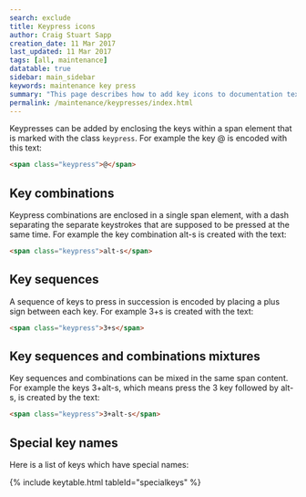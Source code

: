 ```yaml
---
search: exclude
title: Keypress icons
author: Craig Stuart Sapp
creation_date: 11 Mar 2017
last_updated: 11 Mar 2017
tags: [all, maintenance]
datatable: true
sidebar: main_sidebar
keywords: maintenance key press
summary: "This page describes how to add key icons to documentation text."
permalink: /maintenance/keypresses/index.html
---
```


Keypresses can be added by enclosing the keys within a span element that is
marked with the class `keypress`.  For example the key <span class="keypress">@</span>
is encoded with this text:

```html
<span class="keypress">@</span>
```

## Key combinations ##

Keypress combinations are enclosed in a single span element, with a dash separating
the separate keystrokes that are supposed to be pressed at the same time.  For example
the key combination <span class="keypress">alt-s</span> is created with the text:

```html
<span class="keypress">alt-s</span>
```

## Key sequences ##

A sequence of keys to press in succession is encoded by placing a plus sign between
each key.  For example <span class="keypress">3+s</span> is created with the text:

```html
<span class="keypress">3+s</span>
```

## Key sequences and combinations mixtures ##

Key sequences and combinations can be mixed in the same span content.  For example
the keys <span class="keypress">3+alt-s</span>, which means press the
<span class="keypress">3</span> key followed by <span class="keypress">alt-s</span>,
is created by the text:

```html
<span class="keypress">3+alt-s</span>
```

## Special key names ##

Here is a list of keys which have special names:

<script>

var columns = [
	{ data: "group", title: "Group"},
	{ data: "key",    title: "Key" },
	{ data: "action", title: "Text"},
];

var data = [

	{
		group: "special keys",
		key: "<span class='keypress'>command</span>",
		action: "<code>&lt;span class='keypress'&gt;command&lt;span&gt;</code>",
	},

	{
		group: "special keys",
		key: "<span class='keypress'>control</span>",
		action: "<code>&lt;span class='keypress'&gt;control&lt;span&gt;</code>",
	},

	{
		group: "special keys",
		key: "<span class='keypress'>alt</span>",
		action: "<code>&lt;span class='keypress'&gt;alt&lt;span&gt;</code>",
	},

	{
		group: "special keys",
		key: "<span class='keypress'>shift</span>",
		action: "<code>&lt;span class='keypress'&gt;shift&lt;span&gt;</code>",
	},

	{
		group: "special keys",
		key: "<span class='keypress'>hash</span>",
		action: "<code>&lt;span class='keypress'&gt;hash&lt;span&gt;</code>",
	},

	{
		group: "special keys",
		key: "<span class='keypress'>at</span>",
		action: "<code>&lt;span class='keypress'&gt;at&lt;span&gt;</code>",
	},

	{
		group: "special keys",
		key: "<span class='keypress'>minus</span>",
		action: "<code>&lt;span class='keypress'&gt;minus&lt;span&gt;</code>",
	},

	{
		group: "special keys",
		key: "<span class='keypress'>plus</span>",
		action: "<code>&lt;span class='keypress'&gt;plus&lt;span&gt;</code>",
	},

	{
		group: "special keys",
		key: "<span class='keypress'>escape</span>",
		action: "<code>&lt;span class='keypress'&gt;escape&lt;span&gt;</code>",
	},

	{
		group: "special keys",
		key: "<span class='keypress'>space</span>",
		action: "<code>&lt;span class='keypress'&gt;space&lt;span&gt;</code>",
	},

	{
		group: "special keys",
		key: "<span class='keypress'>up</span>",
		action: "<code>&lt;span class='keypress'&gt;up&lt;span&gt;</code>",
	},

	{
		group: "special keys",
		key: "<span class='keypress'>down</span>",
		action: "<code>&lt;span class='keypress'&gt;down&lt;span&gt;</code>",
	},

	{
		group: "special keys",
		key: "<span class='keypress'>left</span>",
		action: "<code>&lt;span class='keypress'&gt;left&lt;span&gt;</code>",
	},

	{
		group: "special keys",
		key: "<span class='keypress'>right</span>",
		action: "<code>&lt;span class='keypress'&gt;right&lt;span&gt;</code>",
	},

];
</script>

{% include keytable.html
	tableId="specialkeys"
%}














